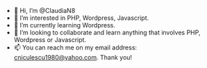 - 👋 Hi, I’m @ClaudiaN8
- 👀 I’m interested in PHP, Wordpress, Javascript.
- 🌱 I’m currently learning Wordpress.
- 🤝 I’m looking to collaborate and learn anything that involves PHP, Wordpress or Javascript.
- 📫 You can reach me on my email address: cniculescu1980@yahoo.com. Thank you!

<!---
ClaudiaN8/ClaudiaN8 is a ✨ special ✨ repository because its `README.md` (this file) appears on your GitHub profile.
You can click the Preview link to take a look at your changes.
--->
